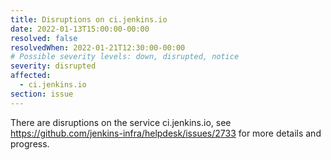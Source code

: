 ```yaml
---
title: Disruptions on ci.jenkins.io
date: 2022-01-13T15:00:00-00:00
resolved: false
resolvedWhen: 2022-01-21T12:30:00-00:00
# Possible severity levels: down, disrupted, notice
severity: disrupted
affected:
  - ci.jenkins.io
section: issue
---
```


There are disruptions on the service ci.jenkins.io, see https://github.com/jenkins-infra/helpdesk/issues/2733 for more details and progress.
